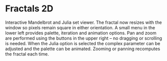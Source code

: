 # Fractals 2D

Interactive Mandelbrot and Julia set viewer. The fractal now resizes with the
window so pixels remain square in either orientation. A small menu in the lower
left provides palette, iteration and animation options. Pan and zoom are
performed using the buttons in the upper right – no dragging or scrolling is
needed. When the Julia option is selected the complex parameter can be adjusted
and the palette can be animated. Zooming or panning recomputes the fractal each
time.
